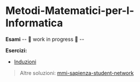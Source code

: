 # Metodi-Matematici-per-l-Informatica

**Esami**
-- 🚧 work in progress 🚧 --

**Esercizi:**
- [Induzioni](https://github.com/CS-Swap/Metodi-Matematici-per-l-Informatica/labels/Induzione)

>Altre soluzioni: [mmi-sapienza-student-network](https://github.com/sapienzastudentsnetwork/mmi2122)
